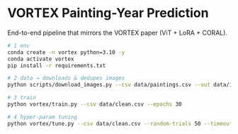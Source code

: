 # VORTEX Painting-Year Prediction

End-to-end pipeline that mirrors the VORTEX paper (ViT + LoRA + CORAL).

```bash
# 1 env
conda create -n vortex python=3.10 -y
conda activate vortex
pip install -r requirements.txt

# 2 data → downloads & dedupes images
python scripts/download_images.py --csv data/paintings.csv --out data/images

# 3 train
python vortex/train.py --csv data/clean.csv --epochs 30

# 4 hyper-param tuning
python vortex/tune.py --csv data/clean.csv --random-trials 50 --timeout 3600
